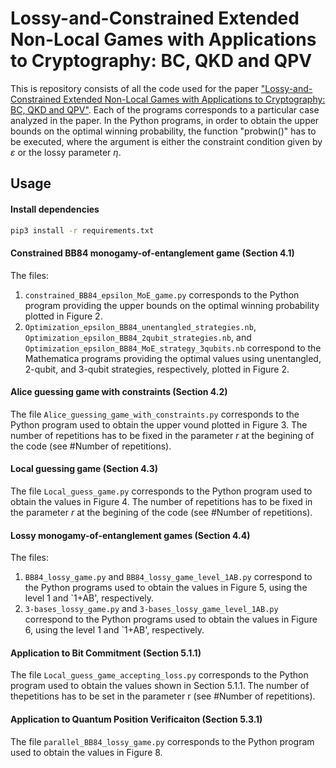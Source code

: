 # Lossy-and-Constrained Extended Non-Local Games with Applications to Cryptography: BC, QKD and QPV
This is repository consists of all the code used for the paper ["Lossy-and-Constrained Extended Non-Local Games with Applications to Cryptography: BC, QKD and QPV"]([https://arxiv.org/abs/2211.06456](https://arxiv.org/abs/2405.13717)). Each of the programs corresponds to a particular case analyzed in the paper.
In the Python programs, in order to obtain the upper bounds on the optimal winning probability, the function "probwin()" has to be executed, where the argument is either the constraint condition given by $\varepsilon$ or the lossy parameter $\eta$.
## Usage
#### Install dependencies
```bash
pip3 install -r requirements.txt
```

#### Constrained BB84 monogamy-of-entanglement game (Section 4.1)
The files:
1. `constrained_BB84_epsilon_MoE_game.py` corresponds to the Python program providing the upper bounds on the optimal winning probability plotted in Figure 2.
2. `Optimization_epsilon_BB84_unentangled_strategies.nb`, `Optimization_epsilon_BB84_2qubit_strategies.nb`, and `Optimization_epsilon_BB84_MoE_strategy_3qubits.nb` correspond to the Mathematica programs providing the optimal values using unentangled, 2-qubit, and 3-qubit strategies, respectively, plotted in Figure 2.
 
####  Alice guessing game with constraints (Section 4.2)
The file `Alice_guessing_game_with_constraints.py` corresponds to the Python program used to obtain the upper vound plotted in Figure 3. The number of repetitions has to be fixed in the parameter $r$ at the begining of the code (see #Number of repetitions).

####  Local guessing game (Section 4.3)
The file `Local_guess_game.py` corresponds to the Python program used to obtain the values in Figure 4. The number of repetitions has to be fixed in the parameter $r$ at the begining of the code (see #Number of repetitions).

####  Lossy monogamy-of-entanglement games (Section 4.4)
The files:
1. `BB84_lossy_game.py` and `BB84_lossy_game_level_1AB.py` correspond to the Python programs used to obtain the values in Figure 5, using the level 1 and `1+AB', respectively.
2. `3-bases_lossy_game.py` and `3-bases_lossy_game_level_1AB.py` correspond to the Python programs used to obtain the values in Figure 6, using the level 1 and `1+AB', respectively.

####  Application to Bit Commitment (Section 5.1.1)
The file `Local_guess_game_accepting_loss.py` corresponds to the Python program used to obtain the values shown in Section 5.1.1. The number of thepetitions has to be set in the parameter r (see #Number of repetitions).

####  Application to Quantum Position Verificaiton (Section 5.3.1)
The file `parallel_BB84_lossy_game.py` corresponds to the Python program used to obtain the values in Figure 8. 

